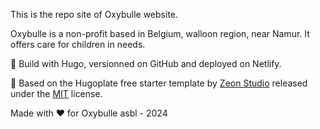 This is the repo site of Oxybulle website. 

Oxybulle is a non-profit based in Belgium, walloon region, near Namur. It offers care for children in needs. 

🚀 Build with Hugo, versionned on GitHub and deployed on Netlify. 

📝 Based on the Hugoplate free starter template by [Zeon Studio](https://zeon.studio/) released under the [MIT](https://github.com/zeon-studio/hugoplate/blob/main/LICENSE) license.

Made with ♥ for Oxybulle asbl - 2024